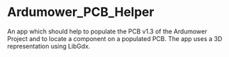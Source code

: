 # Ardumower_PCB_Helper
An app which should help to populate the PCB v1.3 of the Ardumower Project and to locate a component on a populated PCB.   The app uses a 3D representation using LibGdx.
